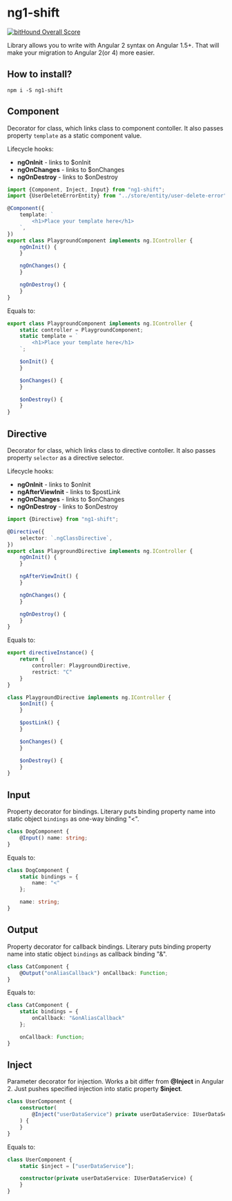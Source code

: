 # ng1-shift

[![bitHound Overall Score](https://www.bithound.io/github/readdle/ng1-shift/badges/score.svg)](https://www.bithound.io/github/readdle/ng1-shift)

Library allows you to write with Angular 2 syntax on Angular 1.5+. That will make your migration to Angular 2(or 4) more easier.

## How to install?
`npm i -S ng1-shift`

## Component
Decorator for class, which links class to component contoller.
It also passes property `template` as a static component value.

Lifecycle hooks:
- **ngOnInit** - links to $onInit
- **ngOnChanges** - links to $onChanges
- **ngOnDestroy** - links to $onDestroy

```typescript
import {Component, Inject, Input} from "ng1-shift";
import {UserDeleteErrorEntity} from "../store/entity/user-delete-error";

@Component({
    template: `
        <h1>Place your template here</h1>
    `,
})
export class PlaygroundComponent implements ng.IController {
    ngOnInit() {
    }

    ngOnChanges() {
    }

    ngOnDestroy() {
    }
}
```
Equals to:
```typescript
export class PlaygroundComponent implements ng.IController {
    static controller = PlaygroundComponent;
    static template = `
        <h1>Place your template here</h1>
    `;

    $onInit() {
    }

    $onChanges() {
    }

    $onDestroy() {
    }
}
```


## Directive
Decorator for class, which links class to directive contoller.
It also passes property `selector` as a directive selector.

Lifecycle hooks:
- **ngOnInit** - links to $onInit
- **ngAfterViewInit** - links to $postLink
- **ngOnChanges** - links to $onChanges
- **ngOnDestroy** - links to $onDestroy

```typescript
import {Directive} from "ng1-shift";

@Directive({
    selector: `.ngClassDirective`,
})
export class PlaygroundDirective implements ng.IController {
    ngOnInit() {
    }

    ngAfterViewInit() {
    }

    ngOnChanges() {
    }

    ngOnDestroy() {
    }
}
```
Equals to:
```typescript
export directiveInstance() {
    return {
        controller: PlaygroundDirective,
        restrict: "C"
    }
}

class PlaygroundDirective implements ng.IController {
    $onInit() {
    }

    $postLink() {
    }

    $onChanges() {
    }

    $onDestroy() {
    }
}
```


## Input
Property decorator for bindings. Literary puts binding property name into static object `bindings` as one-way binding "<".

```typescript
class DogComponent {
    @Input() name: string;
}
```
Equals to:
```typescript
class DogComponent {
    static bindings = {
        name: "<"
    };

    name: string;
}
```


## Output
Property decorator for callback bindings. Literary puts binding property name into static object `bindings` as callback binding "&".

```typescript
class CatComponent {
    @Output("onAliasCallback") onCallback: Function;
}
```
Equals to:
```typescript
class CatComponent {
    static bindings = {
        onCallback: "&onAliasCallback"
    };

    onCallback: Function;
}
```

## Inject
Parameter decorator for injection. Works a bit differ from **@Inject** in Angular 2.
Just pushes specified injection into static property **$inject**.

```typescript
class UserComponent {
    constructor(
        @Inject("userDataService") private userDataService: IUserDataService
    ) {
    }
}
```
Equals to:
```typescript
class UserComponent {
    static $inject = ["userDataService"];

    constructor(private userDataService: IUserDataService) {
    }
}
```

